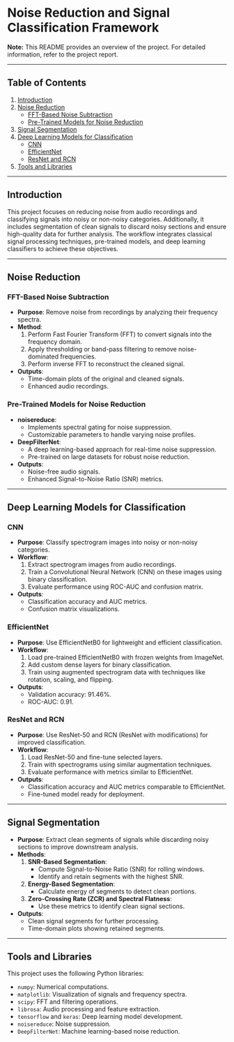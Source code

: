 # Noise Reduction and Signal Classification Framework

**Note:** This README provides an overview of the project. For detailed information, refer to the project report.

---

## Table of Contents
1. [Introduction](#introduction)
2. [Noise Reduction](#noise-reduction)
   - [FFT-Based Noise Subtraction](#fft-based-noise-subtraction)
   - [Pre-Trained Models for Noise Reduction](#pre-trained-models-for-noise-reduction)
3. [Signal Segmentation](#signal-segmentation)
4. [Deep Learning Models for Classification](#deep-learning-models-for-classification)
   - [CNN](#cnn)
   - [EfficientNet](#efficientnet)
   - [ResNet and RCN](#resnet-and-rcn)
5. [Tools and Libraries](#tools-and-libraries)

---

## Introduction
This project focuses on reducing noise from audio recordings and classifying signals into noisy or non-noisy categories. Additionally, it includes segmentation of clean signals to discard noisy sections and ensure high-quality data for further analysis. The workflow integrates classical signal processing techniques, pre-trained models, and deep learning classifiers to achieve these objectives.

---

## Noise Reduction
### FFT-Based Noise Subtraction
- **Purpose**: Remove noise from recordings by analyzing their frequency spectra.
- **Method**:
  1. Perform Fast Fourier Transform (FFT) to convert signals into the frequency domain.
  2. Apply thresholding or band-pass filtering to remove noise-dominated frequencies.
  3. Perform inverse FFT to reconstruct the cleaned signal.
- **Outputs**:
  - Time-domain plots of the original and cleaned signals.
  - Enhanced audio recordings.

### Pre-Trained Models for Noise Reduction
- **noisereduce**:
  - Implements spectral gating for noise suppression.
  - Customizable parameters to handle varying noise profiles.
- **DeepFilterNet**:
  - A deep learning-based approach for real-time noise suppression.
  - Pre-trained on large datasets for robust noise reduction.
- **Outputs**:
  - Noise-free audio signals.
  - Enhanced Signal-to-Noise Ratio (SNR) metrics.

---

## Deep Learning Models for Classification
### CNN
- **Purpose**: Classify spectrogram images into noisy or non-noisy categories.
- **Workflow**:
  1. Extract spectrogram images from audio recordings.
  2. Train a Convolutional Neural Network (CNN) on these images using binary classification.
  3. Evaluate performance using ROC-AUC and confusion matrix.
- **Outputs**:
  - Classification accuracy and AUC metrics.
  - Confusion matrix visualizations.

### EfficientNet
- **Purpose**: Use EfficientNetB0 for lightweight and efficient classification.
- **Workflow**:
  1. Load pre-trained EfficientNetB0 with frozen weights from ImageNet.
  2. Add custom dense layers for binary classification.
  3. Train using augmented spectrogram data with techniques like rotation, scaling, and flipping.
- **Outputs**:
  - Validation accuracy: 91.46%.
  - ROC-AUC: 0.91.

### ResNet and RCN
- **Purpose**: Use ResNet-50 and RCN (ResNet with modifications) for improved classification.
- **Workflow**:
  1. Load ResNet-50 and fine-tune selected layers.
  2. Train with spectrograms using similar augmentation techniques.
  3. Evaluate performance with metrics similar to EfficientNet.
- **Outputs**:
  - Classification accuracy and AUC metrics comparable to EfficientNet.
  - Fine-tuned model ready for deployment.

---

## Signal Segmentation
- **Purpose**: Extract clean segments of signals while discarding noisy sections to improve downstream analysis.
- **Methods**:
  1. **SNR-Based Segmentation**:
     - Compute Signal-to-Noise Ratio (SNR) for rolling windows.
     - Identify and retain segments with the highest SNR.
  2. **Energy-Based Segmentation**:
     - Calculate energy of segments to detect clean portions.
  3. **Zero-Crossing Rate (ZCR) and Spectral Flatness**:
     - Use these metrics to identify clean signal sections.
- **Outputs**:
  - Clean signal segments for further processing.
  - Time-domain plots showing retained segments.

---

## Tools and Libraries
This project uses the following Python libraries:
- `numpy`: Numerical computations.
- `matplotlib`: Visualization of signals and frequency spectra.
- `scipy`: FFT and filtering operations.
- `librosa`: Audio processing and feature extraction.
- `tensorflow` and `keras`: Deep learning model development.
- `noisereduce`: Noise suppression.
- `DeepFilterNet`: Machine learning-based noise reduction.



